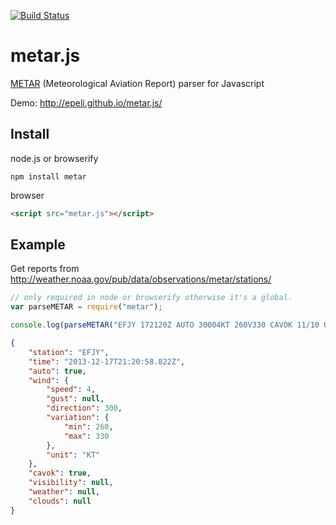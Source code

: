 [![Build Status](https://travis-ci.org/epeli/metar.js.png?branch=master)](https://travis-ci.org/epeli/metar.js)

# metar.js

[METAR](http://en.wikipedia.org/wiki/METAR) (Meteorological Aviation Report) parser for Javascript

Demo: <http://epeli.github.io/metar.js/>

## Install

node.js or browserify

    npm install metar

browser

```html
<script src="metar.js"></script>
```

## Example

Get reports from <http://weather.noaa.gov/pub/data/observations/metar/stations/>

```javascript
// only required in node or browserify otherwise it's a global.
var parseMETAR = require("metar");

console.log(parseMETAR("EFJY 172120Z AUTO 30004KT 260V330 CAVOK 11/10 Q1008"));
```

```json
{
    "station": "EFJY",
    "time": "2013-12-17T21:20:58.822Z",
    "auto": true,
    "wind": {
        "speed": 4,
        "gust": null,
        "direction": 300,
        "variation": {
            "min": 260,
            "max": 330
        },
        "unit": "KT"
    },
    "cavok": true,
    "visibility": null,
    "weather": null,
    "clouds": null
}
```
